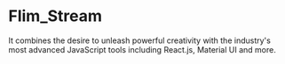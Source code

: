 # Flim_Stream
 It combines the desire to unleash powerful creativity with the industry's most advanced JavaScript tools including React.js, Material UI and more.
